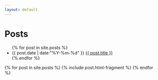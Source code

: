 ```yaml
---
layout: default
---
```


<h1>Posts</h1>
<ul class="nom-posts">
  {% for post in site.posts %}
  <li>
    {{ post.date | date:"%Y-%m-%d" }}
    <a href="{{ post.url }}">{{ post.title }}</a>
  </li>
  {% endfor %}
</ul>

<div class="nom-posts">
  {% for post in site.posts %}
    {% include post.html-fragment %}
  {% endfor %}
</div>

